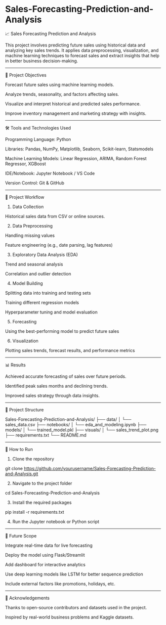 # Sales-Forecasting-Prediction-and-Analysis



📈 Sales Forecasting Prediction and Analysis

This project involves predicting future sales using historical data and analyzing key sales trends. It applies data preprocessing, visualization, and machine learning techniques to forecast sales and extract insights that help in better business decision-making.


---

📌 Project Objectives

Forecast future sales using machine learning models.

Analyze trends, seasonality, and factors affecting sales.

Visualize and interpret historical and predicted sales performance.

Improve inventory management and marketing strategy with insights.



---

🛠 Tools and Technologies Used

Programming Language: Python

Libraries: Pandas, NumPy, Matplotlib, Seaborn, Scikit-learn, Statsmodels

Machine Learning Models: Linear Regression, ARIMA, Random Forest Regressor, XGBoost

IDE/Notebook: Jupyter Notebook / VS Code

Version Control: Git & GitHub



---

🧪 Project Workflow

1. Data Collection

Historical sales data from CSV or online sources.



2. Data Preprocessing

Handling missing values

Feature engineering (e.g., date parsing, lag features)



3. Exploratory Data Analysis (EDA)

Trend and seasonal analysis

Correlation and outlier detection



4. Model Building

Splitting data into training and testing sets

Training different regression models

Hyperparameter tuning and model evaluation



5. Forecasting

Using the best-performing model to predict future sales



6. Visualization

Plotting sales trends, forecast results, and performance metrics




---

📊 Results

Achieved accurate forecasting of sales over future periods.

Identified peak sales months and declining trends.

Improved sales strategy through data insights.



---

📁 Project Structure

Sales-Forecasting-Prediction-and-Analysis/
├── data/
│   └── sales_data.csv
├── notebooks/
│   └── eda_and_modeling.ipynb
├── models/
│   └── trained_model.pkl
├── visuals/
│   └── sales_trend_plot.png
├── requirements.txt
└── README.md


---

🚀 How to Run

1. Clone the repository

git clone https://github.com/yourusername/Sales-Forecasting-Prediction-and-Analysis.git


2. Navigate to the project folder

cd Sales-Forecasting-Prediction-and-Analysis


3. Install the required packages

pip install -r requirements.txt


4. Run the Jupyter notebook or Python script




---

📌 Future Scope

Integrate real-time data for live forecasting

Deploy the model using Flask/Streamlit

Add dashboard for interactive analytics

Use deep learning models like LSTM for better sequence prediction

Include external factors like promotions, holidays, etc.



---

🙌 Acknowledgements

Thanks to open-source contributors and datasets used in the project.

Inspired by real-world business problems and Kaggle datasets.


